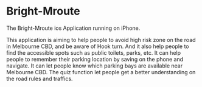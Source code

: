 # Bright-Mroute
The Bright-Mroute ios Application running on iPhone.

This application is aiming to help people to avoid high risk zone on the road in Melbourne CBD, and be aware of Hook turn.
And it also help people to find the accessible spots such as public toilets, parks, etc. 
It can help people to remember their parking location by saving on the phone and navigate.
It can let people know which parking bays are available near Melbourne CBD.
The quiz function let people get a better understanding on the road rules and traffics. 
